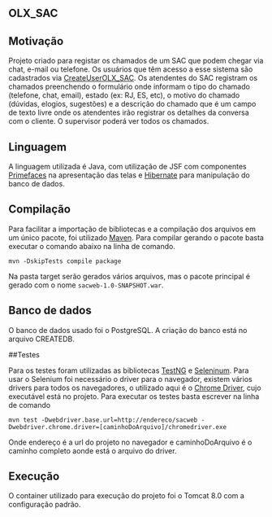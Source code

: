 ## OLX_SAC

## Motivação

Projeto criado para registar os chamados de um SAC que podem chegar via chat, e-mail ou telefone.
Os usuários que têm acesso a esse sistema são cadastrados via [CreateUserOLX_SAC](https://github.com/RobsonRocha/CreateUserOLX_SAC).
Os atendentes do SAC registram os chamados preenchendo o formulário onde informam o tipo do chamado (telefone, chat, email), estado (ex: RJ, ES, etc), o motivo do chamado (dúvidas, elogios, sugestões) e a descrição do chamado que é um campo de texto livre onde os atendentes irão registrar os detalhes da conversa com o cliente.
O supervisor poderá ver todos os chamados.

## Linguagem

A linguagem utilizada é Java, com utilização de JSF com componentes [Primefaces](http://www.primefaces.org/) na apresentação das telas e [Hibernate](http://hibernate.org/) para manipulação do banco de dados.

## Compilação

Para facilitar a importação de bibliotecas e a compilação dos arquivos em um único pacote, foi utilizado [Maven](https://maven.apache.org/).
Para compilar gerando o pacote basta executar o comando abaixo na linha de comando.

```mvn -DskipTests compile package```

Na pasta target serão gerados vários arquivos, mas o pacote principal é gerado com o nome `sacweb-1.0-SNAPSHOT.war`.

## Banco de dados

O banco de dados usado foi o PostgreSQL.
A criação do banco está no arquivo CREATEDB.

##Testes

Para os testes foram utilizadas as bibliotecas [TestNG](http://testng.org/doc/index.html) e [Seleninum](http://www.seleniumhq.org/).
Para usar o Selenium foi necessário o driver para o navegador, existem vários drivers para todos os navegadores, o utilizado aqui é o [Chrome Driver](https://sites.google.com/a/chromium.org/chromedriver/getting-started), cujo executável está no projeto.
Para executar os testes basta escrever na linha de comando

```mvn test -Dwebdriver.base.url=http://endereco/sacweb -Dwebdriver.chrome.driver=[caminhoDoArquivo]/chromedriver.exe```

Onde endereço é a url do projeto no navegador e caminhoDoArquivo é o caminho completo aonde está o arquivo do driver.

## Execução

O container utilizado para execução do projeto foi o Tomcat 8.0 com a configuração padrão.



